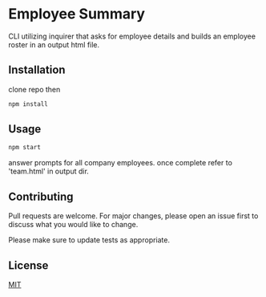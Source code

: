 # Employee Summary
CLI utilizing inquirer that asks for employee details and builds an employee roster in an output html file.

## Installation

clone repo then 

```bash
npm install
```

## Usage

```node.js
npm start
```

answer prompts for all company employees. once complete refer to 'team.html' in output dir.

## Contributing
Pull requests are welcome. For major changes, please open an issue first to discuss what you would like to change.

Please make sure to update tests as appropriate.

## License
[MIT](https://choosealicense.com/licenses/mit/)
